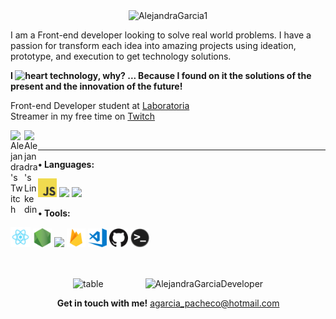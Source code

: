 <div align="center">
<img src="https://media.giphy.com/media/C2rjK7PpuOcwHgF5bF/giphy.gif" alt="AlejandraGarcia1" background-size="contain"/>
</div>

I am a Front-end developer looking to solve real world problems. I have a passion for transform each idea into amazing projects using ideation, prototype, and execution to get technology solutions.

**I <img src="https://media.giphy.com/media/ZZl8YQoegqI1gopPiI/giphy.gif" alt="heart" width="20"/> technology, why? ... Because I found on it the solutions of the present and the innovation of the future!** 

Front-end Developer student at [Laboratoria](https://www.laboratoria.la/)  
Streamer in my free time on [Twitch](https://www.twitch.tv/sccrapycocoo/about)

<a href="https://www.twitch.tv/sccrapycocoo/about">
  <img align="left" alt="Alejandra's Twitch" width="22px" src="https://seeklogo.com/images/T/twitch-logo-4931D91F85-seeklogo.com.png" />
</a>
<a href="https://www.linkedin.com/in/alejandra-garc%C3%ADa-423b35185/">
  <img align="left" alt="Alejandra's Linkedin" width="22px" src="https://raw.githubusercontent.com/peterthehan/peterthehan/master/assets/linkedin.svg" />
</a> 

<br>
<hr>

**• Languages:**  

<code><img height="30" src="https://raw.githubusercontent.com/github/explore/80688e429a7d4ef2fca1e82350fe8e3517d3494d/topics/javascript/javascript.png"></code>
<code><img height="30" src="https://github.com/RaghavK16/RaghavK16/blob/master/images/html.svg"></code>
<code><img height="30" src="https://github.com/RaghavK16/RaghavK16/blob/master/images/css.svg"></code>

**• Tools:**  

<code><img height="32" src="https://raw.githubusercontent.com/github/explore/80688e429a7d4ef2fca1e82350fe8e3517d3494d/topics/react/react.png"></code>
<code><img height="30" src="https://raw.githubusercontent.com/github/explore/80688e429a7d4ef2fca1e82350fe8e3517d3494d/topics/nodejs/nodejs.png"></code>
<code><img height="32" src="https://github.com/RaghavK16/RaghavK16/blob/master/images/git.svg"></code>
<code><img height="30" src="https://raw.githubusercontent.com/github/explore/80688e429a7d4ef2fca1e82350fe8e3517d3494d/topics/firebase/firebase.png"></code>
<code><img height="30" src="https://raw.githubusercontent.com/github/explore/80688e429a7d4ef2fca1e82350fe8e3517d3494d/topics/visual-studio-code/visual-studio-code.png"></code>
<code><img height="30" src="https://raw.githubusercontent.com/github/explore/78df643247d429f6cc873026c0622819ad797942/topics/github/github.png"></code>
<code><img height="30" src="https://raw.githubusercontent.com/github/explore/80688e429a7d4ef2fca1e82350fe8e3517d3494d/topics/terminal/terminal.png"></code>

<br>

<p align="center">
<img height=175 align="center" src="https://github-readme-stats.vercel.app/api?username=alejandragarcia1&show_icons=true&theme=dracula" alt="table" /> &nbsp;&nbsp;&nbsp;&nbsp;&nbsp;&nbsp;&nbsp;&nbsp;&nbsp;&nbsp;&nbsp;&nbsp;&nbsp;&nbsp;&nbsp; <img height=300 align="center" src="https://media.giphy.com/media/NgurY1o4z080Jfoyzw/giphy.gif" alt="AlejandraGarciaDeveloper" background-size="contain" />
</p>

&nbsp;&nbsp;&nbsp;&nbsp;&nbsp;&nbsp;&nbsp;&nbsp;&nbsp;&nbsp;&nbsp;&nbsp;&nbsp;&nbsp;&nbsp;&nbsp;&nbsp;&nbsp; **Get in touch with me!** agarcia_pacheco@hotmail.com
